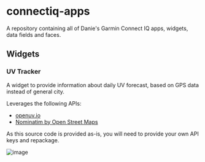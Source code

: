 # connectiq-apps
A repository containing all of Danie's Garmin Connect IQ apps, widgets, data fields and faces.

## Widgets

### UV Tracker

A widget to provide information about daily UV forecast, based on GPS data instead of general city.

Leverages the following APIs:
- [openuv.io](https://openuv.io) 
- [Nominatim by Open Street Maps](https://nominatim.openstreetmap.org)

As this source code is provided as-is, you will need to provide your own API keys and repackage.

![image](https://user-images.githubusercontent.com/845913/132143997-38adef16-2121-4508-a8b8-c600248a4891.png)


